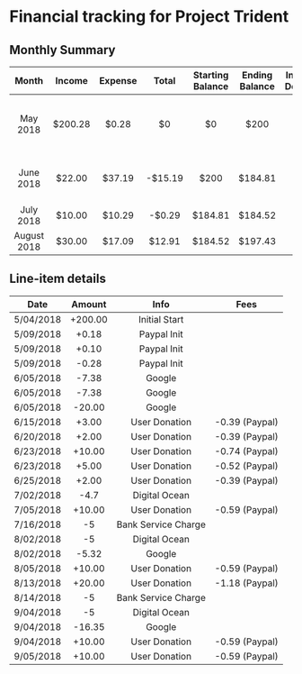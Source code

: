 # Financial tracking for Project Trident

## Monthly Summary
| Month | Income | Expense | Total | Starting Balance | Ending Balance | Individual Donations | Additional Notes
|:---:|:---:|:---:|:---:|:---:|:---:|:---:|:---:|
|May 2018 | $200.28 | $0.28 | $0 | $0 | $200 | 2 | Starting balance with Paypal setup
|June 2018 | $22.00 | $37.19 | -$15.19 | $200 | $184.81 | 5 | Initial google account setup
|July 2018 | $10.00 | $10.29 | -$0.29 | $184.81 | $184.52 | 1 |
|August 2018 | $30.00 | $17.09 | $12.91 | $184.52 | $197.43 | 2 |

## Line-item details
| Date | Amount | Info | Fees |
|:---:|:---:|:---:|:---:|
|5/04/2018| +200.00 | Initial Start | |
|5/09/2018| +0.18 | Paypal Init | |
|5/09/2018| +0.10 | Paypal Init | |
|5/09/2018| -0.28 | Paypal Init | |
|6/05/2018| -7.38 | Google | |
|6/05/2018| -7.38 | Google | |
|6/05/2018| -20.00 | Google | |
|6/15/2018| +3.00 | User Donation | -0.39 (Paypal) |
|6/20/2018| +2.00 | User Donation | -0.39 (Paypal) |
|6/23/2018| +10.00 | User Donation | -0.74 (Paypal) |
|6/23/2018| +5.00 | User Donation | -0.52 (Paypal) |
|6/25/2018| +2.00 | User Donation | -0.39 (Paypal) |
|7/02/2018| -4.7 | Digital Ocean | |
|7/05/2018| +10.00 | User Donation | -0.59 (Paypal) |
|7/16/2018| -5 | Bank Service Charge | |
|8/02/2018| -5 | Digital Ocean | |
|8/02/2018| -5.32 | Google | |
|8/05/2018| +10.00 | User Donation | -0.59 (Paypal) |
|8/13/2018| +20.00 | User Donation | -1.18 (Paypal) |
|8/14/2018| -5 | Bank Service Charge | |
|9/04/2018| -5 | Digital Ocean | |
|9/04/2018| -16.35 | Google | |
|9/04/2018| +10.00 | User Donation | -0.59 (Paypal) |
|9/05/2018| +10.00 | User Donation | -0.59 (Paypal) |
